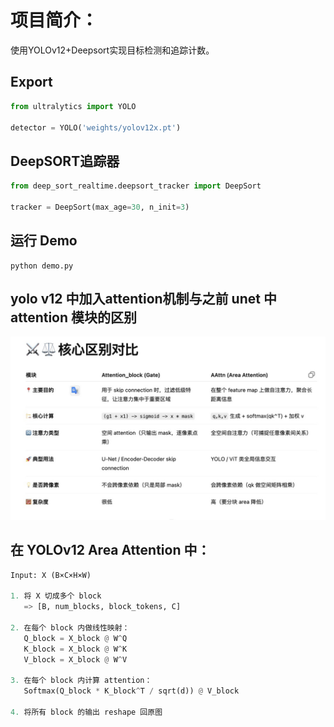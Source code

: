 # 项目简介：
使用YOLOv12+Deepsort实现目标检测和追踪计数。

## Export
```python
from ultralytics import YOLO

detector = YOLO('weights/yolov12x.pt')

```

## DeepSORT追踪器

```python
from deep_sort_realtime.deepsort_tracker import DeepSort

tracker = DeepSort(max_age=30, n_init=3)

```

## 运行 Demo

```
python demo.py
```

## yolo v12 中加入attention机制与之前 unet 中 attention 模块的区别

![alt text](image.png)

## 在 YOLOv12 Area Attention 中：

```python
Input: X (B×C×H×W)

1. 将 X 切成多个 block
   => [B, num_blocks, block_tokens, C]

2. 在每个 block 内做线性映射：
   Q_block = X_block @ W^Q
   K_block = X_block @ W^K
   V_block = X_block @ W^V

3. 在每个 block 内计算 attention：
   Softmax(Q_block * K_block^T / sqrt(d)) @ V_block

4. 将所有 block 的输出 reshape 回原图
```

